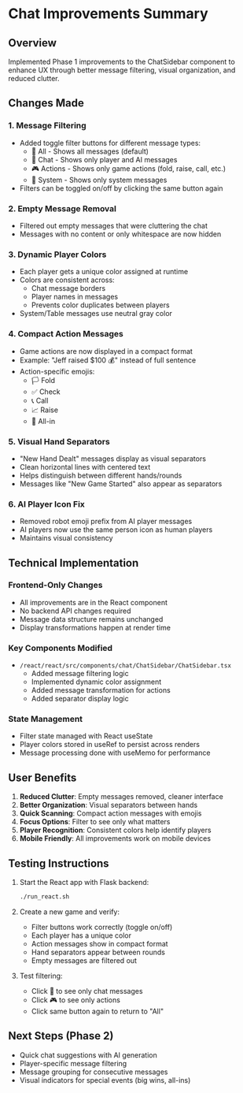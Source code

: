 # Chat Improvements Summary

## Overview
Implemented Phase 1 improvements to the ChatSidebar component to enhance UX through better message filtering, visual organization, and reduced clutter.

## Changes Made

### 1. Message Filtering
- Added toggle filter buttons for different message types:
  - 🎯 All - Shows all messages (default)
  - 💬 Chat - Shows only player and AI messages
  - 🎮 Actions - Shows only game actions (fold, raise, call, etc.)
  - 🔔 System - Shows only system messages
- Filters can be toggled on/off by clicking the same button again

### 2. Empty Message Removal
- Filtered out empty messages that were cluttering the chat
- Messages with no content or only whitespace are now hidden

### 3. Dynamic Player Colors
- Each player gets a unique color assigned at runtime
- Colors are consistent across:
  - Chat message borders
  - Player names in messages
  - Prevents color duplicates between players
- System/Table messages use neutral gray color

### 4. Compact Action Messages
- Game actions are now displayed in a compact format
- Example: "Jeff raised $100 💰" instead of full sentence
- Action-specific emojis:
  - 🏳️ Fold
  - ✅ Check
  - 📞 Call
  - 📈 Raise
  - 🚀 All-in

### 5. Visual Hand Separators
- "New Hand Dealt" messages display as visual separators
- Clean horizontal lines with centered text
- Helps distinguish between different hands/rounds
- Messages like "New Game Started" also appear as separators

### 6. AI Player Icon Fix
- Removed robot emoji prefix from AI player messages
- AI players now use the same person icon as human players
- Maintains visual consistency

## Technical Implementation

### Frontend-Only Changes
- All improvements are in the React component
- No backend API changes required
- Message data structure remains unchanged
- Display transformations happen at render time

### Key Components Modified
- `/react/react/src/components/chat/ChatSidebar/ChatSidebar.tsx`
  - Added message filtering logic
  - Implemented dynamic color assignment
  - Added message transformation for actions
  - Added separator display logic

### State Management
- Filter state managed with React useState
- Player colors stored in useRef to persist across renders
- Message processing done with useMemo for performance

## User Benefits
1. **Reduced Clutter**: Empty messages removed, cleaner interface
2. **Better Organization**: Visual separators between hands
3. **Quick Scanning**: Compact action messages with emojis
4. **Focus Options**: Filter to see only what matters
5. **Player Recognition**: Consistent colors help identify players
6. **Mobile Friendly**: All improvements work on mobile devices

## Testing Instructions

1. Start the React app with Flask backend:
   ```bash
   ./run_react.sh
   ```

2. Create a new game and verify:
   - Filter buttons work correctly (toggle on/off)
   - Each player has a unique color
   - Action messages show in compact format
   - Hand separators appear between rounds
   - Empty messages are filtered out

3. Test filtering:
   - Click 💬 to see only chat messages
   - Click 🎮 to see only actions
   - Click same button again to return to "All"

## Next Steps (Phase 2)
- Quick chat suggestions with AI generation
- Player-specific message filtering
- Message grouping for consecutive messages
- Visual indicators for special events (big wins, all-ins)